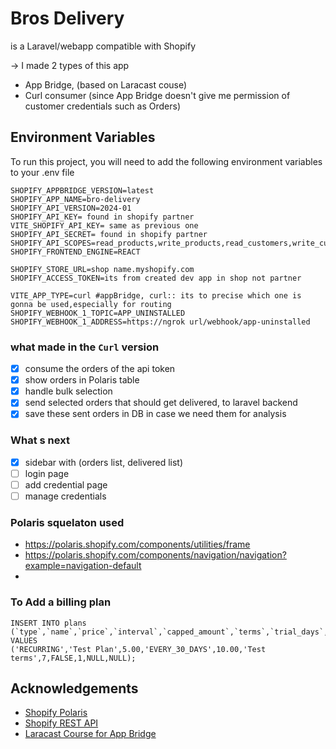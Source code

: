 
# Bros Delivery

is a Laravel/webapp compatible with Shopify

-> I made 2 types of this app

* App Bridge, (based on Laracast couse)
* Curl consumer (since App Bridge doesn't give me permission of customer credentials such as Orders)








## Environment Variables

To run this project, you will need to add the following environment variables to your .env file

    SHOPIFY_APPBRIDGE_VERSION=latest
    SHOPIFY_APP_NAME=bro-delivery
    SHOPIFY_API_VERSION=2024-01
    SHOPIFY_API_KEY= found in shopify partner
    VITE_SHOPIFY_API_KEY= same as previous one
    SHOPIFY_API_SECRET= found in shopify partner
    SHOPIFY_API_SCOPES=read_products,write_products,read_customers,write_customers
    SHOPIFY_FRONTEND_ENGINE=REACT

    SHOPIFY_STORE_URL=shop name.myshopify.com
    SHOPIFY_ACCESS_TOKEN=its from created dev app in shop not partner

    VITE_APP_TYPE=curl #appBridge, curl:: its to precise which one is gonna be used,especially for routing
    SHOPIFY_WEBHOOK_1_TOPIC=APP_UNINSTALLED
    SHOPIFY_WEBHOOK_1_ADDRESS=https://ngrok url/webhook/app-uninstalled


### what made in the `Curl` version
- [x] consume the orders of the api token
- [x] show orders in Polaris table
- [x] handle bulk selection
- [x] send selected orders that should get delivered, to laravel backend
- [x] save these sent orders in DB in case we need them for analysis
### What s next

- [x] sidebar with (orders list, delivered list)
- [ ] login page
- [ ] add credential page
- [ ] manage credentials

### Polaris squelaton used
- https://polaris.shopify.com/components/utilities/frame
- https://polaris.shopify.com/components/navigation/navigation?example=navigation-default
- 

### To Add a billing plan
```
INSERT INTO plans (`type`,`name`,`price`,`interval`,`capped_amount`,`terms`,`trial_days`,`test`,`on_install`,`created_at`,`updated_at`) VALUES
('RECURRING','Test Plan',5.00,'EVERY_30_DAYS',10.00,'Test terms',7,FALSE,1,NULL,NULL);
```

## Acknowledgements

 - [Shopify Polaris](https://polaris.shopify.com)
 - [Shopify REST API](https://shopify.dev/docs/api/admin-rest)
 - [Laracast Course for App Bridge](https://laracasts.com/series/build-shopify-apps-with-laravel)

